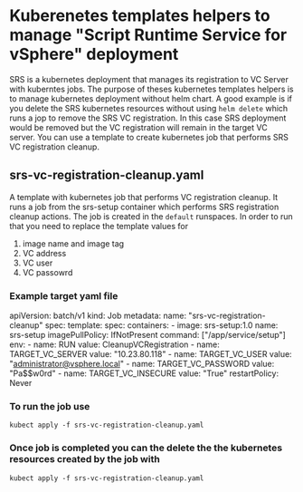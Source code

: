 # Kuberenetes templates helpers to manage "Script Runtime Service for vSphere" deployment

SRS is a kubernetes deployment that manages its registration to VC Server with kuberntes jobs. The purpose of theses kubernetes templates helpers is to manage kubernetes deployment without helm chart. A good example is if you delete the SRS kubernetes resources without using `helm delete` which runs a jop to remove the SRS VC registration. In this case SRS deployment would be removed but the VC registration will remain in the target VC server. You can use a template to create kubernetes job that performs SRS VC registration cleanup.

## srs-vc-registration-cleanup.yaml
A template with kubernetes job that performs VC registration cleanup. It runs a job from the srs-setup container which performs SRS registration cleanup actions. The job is created in the `default` runspaces. In order to run that you need to replace the template values for
1. image name and image tag
2. VC address
3. VC user
4. VC passowrd

### Example target yaml file
apiVersion: batch/v1
kind: Job
metadata:
  name: "srs-vc-registration-cleanup"
spec:
  template:
    spec:
      containers:
      - image: srs-setup:1.0
        name: srs-setup
        imagePullPolicy: IfNotPresent
        command: ["/app/service/setup"]
        env:
          - name: RUN
            value: CleanupVCRegistration
          - name: TARGET_VC_SERVER
            value: "10.23.80.118"
          - name: TARGET_VC_USER
            value: "administrator@vsphere.local"
          - name: TARGET_VC_PASSWORD
            value: "Pa$$w0rd"
          - name: TARGET_VC_INSECURE
            value: "True"
      restartPolicy: Never


### To run the job use
`kubect apply -f srs-vc-registration-cleanup.yaml`

### Once job is completed you can the delete the the kubernetes resources created by the job with
`kubect apply -f srs-vc-registration-cleanup.yaml`